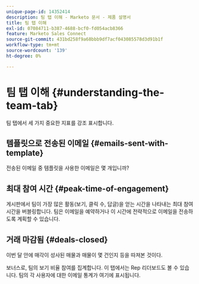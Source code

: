 ```yaml
---
unique-page-id: 14352414
description: 팀 탭 이해 - Marketo 문서 - 제품 설명서
title: 팀 탭 이해
exl-id: 07084711-b387-4688-bcf0-fd054acb8366
feature: Marketo Sales Connect
source-git-commit: 431bd258f9a68bbb9df7acf043085578d3d91b1f
workflow-type: tm+mt
source-wordcount: '139'
ht-degree: 0%

---
```


# 팀 탭 이해 {#understanding-the-team-tab}

팀 탭에서 세 가지 중요한 지표를 강조 표시합니다.

## 템플릿으로 전송된 이메일 {#emails-sent-with-template}

전송된 이메일 중 템플릿을 사용한 이메일은 몇 개입니까?

## 최대 참여 시간 {#peak-time-of-engagement}

게시판에서 팀이 가장 많은 활동(보기, 클릭 수, 답글)을 얻는 시간을 나타내는 최대 참여 시간을 버블링합니다. 팀은 이메일을 예약하거나 이 시간에 전략적으로 이메일을 전송하도록 계획할 수 있습니다.

## 거래 마감됨 {#deals-closed}

이번 달 안에 매각이 성사된 매물과 매물이 몇 건인지 등을 따져본 것이다.

보너스로, 팀의 보기 비율 참여를 집계합니다. 이 탭에서는 Rep 리더보드도 볼 수 있습니다. 팀의 각 사용자에 대한 이메일 통계가 여기에 표시됩니다.
